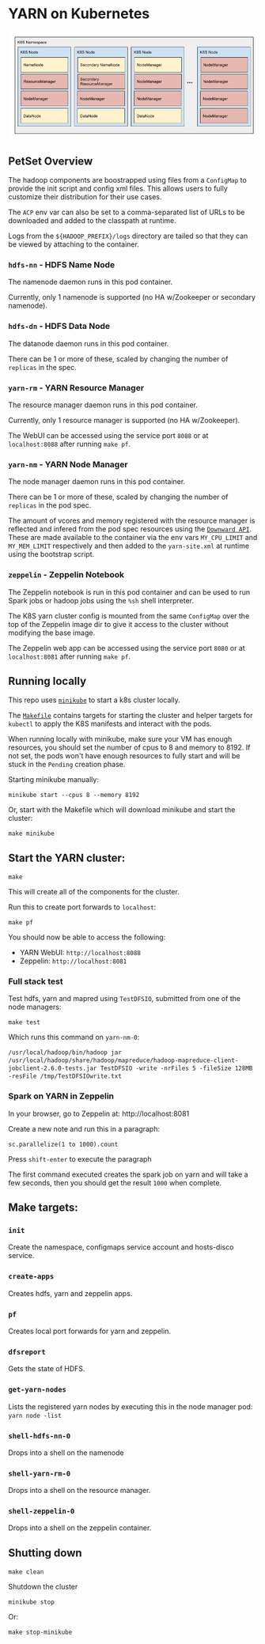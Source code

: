 # YARN on Kubernetes

![Architecture](docs/k8s_yarn_architecture.png)

## PetSet Overview

The hadoop components are boostrapped using files from a `ConfigMap` to provide the init script and config xml files. This allows users to fully customize their distribution for their use cases.

The `ACP` env var can also be set to a comma-separated list of URLs to be downloaded and added to the classpath at runtime.

Logs from the `${HADOOP_PREFIX}/logs` directory are tailed so that they can be viewed by attaching to the container.

### `hdfs-nn` - HDFS Name Node

The namenode daemon runs in this pod container.

Currently, only 1 namenode is supported (no HA w/Zookeeper or secondary namenode).

### `hdfs-dn` - HDFS Data Node

The datanode daemon runs in this pod container.

There can be 1 or more of these, scaled by changing the number of `replicas` in the spec.

### `yarn-rm` - YARN Resource Manager

The resource manager daemon runs in this pod container.

Currently, only 1 resource manager is supported (no HA w/Zookeeper).

The WebUI can be accessed using the service port `8088` or at `localhost:8088` after running `make pf`.

### `yarn-nm` - YARN Node Manager

The node manager daemon runs in this pod container.

There can be 1 or more of these, scaled by changing the number of `replicas` in the pod spec.

The amount of vcores and memory registered with the resource manager is reflected and infered from the pod spec resources using the [`Downward API`](http://kubernetes.io/docs/user-guide/downward-api/). These are made available to the container via the env vars `MY_CPU_LIMIT` and `MY_MEM_LIMIT` respectively and then added to the `yarn-site.xml` at runtime using the bootstrap script.

### `zeppelin` - Zeppelin Notebook

The Zeppelin notebook is run in this pod container and can be used to run Spark jobs or hadoop jobs using the `%sh` shell interpreter.

The K8S yarn cluster config is mounted from the same `ConfigMap` over the top of the Zeppelin image dir to give it access to the cluster without modifying the base image.

The Zeppelin web app can be accessed using the service port `8080` or at `localhost:8081` after running `make pf`.

## Running locally

This repo uses [`minikube`](https://github.com/kubernetes/minikube) to start a k8s cluster locally.

The [`Makefile`](./Makefile) contains targets for starting the cluster and helper targets for `kubectl` to apply the K8S manifests and interact with the pods.

When running locally with minikube, make sure your VM has enough resources, you should set the number of cpus to 8 and memory to 8192. If not set, the pods won't have enough resources to fully start and will be stuck in the `Pending` creation phase.

Starting minikube manually:

```
minikube start --cpus 8 --memory 8192
```

Or, start with the Makefile which will download minikube and start the cluster:

```
make minikube
```

## Start the YARN cluster:

```
make
```

This will create all of the components for the cluster.

Run this to create port forwards to `localhost`:

```
make pf
```

You should now be able to access the following:

- YARN WebUI: `http://localhost:8088`
- Zeppelin: `http://localhost:8081`

### Full stack test

Test hdfs, yarn and mapred using `TestDFSIO`, submitted from one of the node managers:

```
make test
```

Which runs this command on `yarn-nm-0`:

```
/usr/local/hadoop/bin/hadoop jar /usr/local/hadoop/share/hadoop/mapreduce/hadoop-mapreduce-client-jobclient-2.6.0-tests.jar TestDFSIO -write -nrFiles 5 -fileSize 128MB -resFile /tmp/TestDFSIOwrite.txt
```

### Spark on YARN in Zeppelin

In your browser, go to Zeppelin at: http://localhost:8081

Create a new note and run this in a paragraph:

```
sc.parallelize(1 to 1000).count
```

Press `shift-enter` to execute the paragraph

The first command executed creates the spark job on yarn and will take a few seconds, then you should get the result `1000` when complete.

## Make targets:

### `init`

Create the namespace, configmaps service account and hosts-disco service.

### `create-apps`

Creates hdfs, yarn and zeppelin apps.

### `pf`

Creates local port forwards for yarn and zeppelin.

### `dfsreport`

Gets the state of HDFS.

### `get-yarn-nodes`

Lists the registered yarn nodes by executing this in the node manager pod: `yarn node -list`

### `shell-hdfs-nn-0`

Drops into a shell on the namenode

### `shell-yarn-rm-0`

Drops into a shell on the resource manager.

### `shell-zeppelin-0`

Drops into a shell on the zeppelin container.

## Shutting down

```
make clean
```

Shutdown the cluster

```
minikube stop
```

Or:

```
make stop-minikube
```
